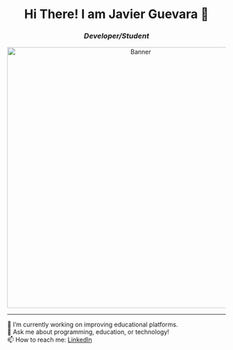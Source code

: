 
<!--
**javierguevara123/javierguevara123** is a ✨ _special_ ✨ repository because its `README.md` (this file) appears on your GitHub profile.

Here are some ideas to get you started:

- 🔭 I’m currently working on ...
- 🌱 I’m currently learning ...
- 👯 I’m looking to collaborate on ...
- 🤔 I’m looking for help with ...
- 💬 Ask me about ...
- 📫 How to reach me: ...
- 😄 Pronouns: ...
- ⚡ Fun fact: ...
-->

<h1 align="center">Hi There! I am Javier Guevara 👋</h1>
<h3 align="center"><em>Developer/Student</em></h3>

<p align="center">
  <img src="https://your-image-url.png" alt="Banner" width="600"/>
</p>

---

🌱 I’m currently working on improving educational platforms.  
💬 Ask me about programming, education, or technology!  
📫 How to reach me: [LinkedIn](https://linkedin.com/in/tu-perfil)


